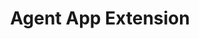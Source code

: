 ---
title: "Agent App Extension"
desc: "Load a web page or an application right inside the chat.io Agent App."
color: "#5ca7f5"
type: "Guide & API Reference"
---